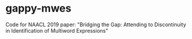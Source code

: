 # gappy-mwes
 Code for NAACL 2019 paper: "Bridging the Gap: Attending to Discontinuity in Identification of Multiword Expressions"
